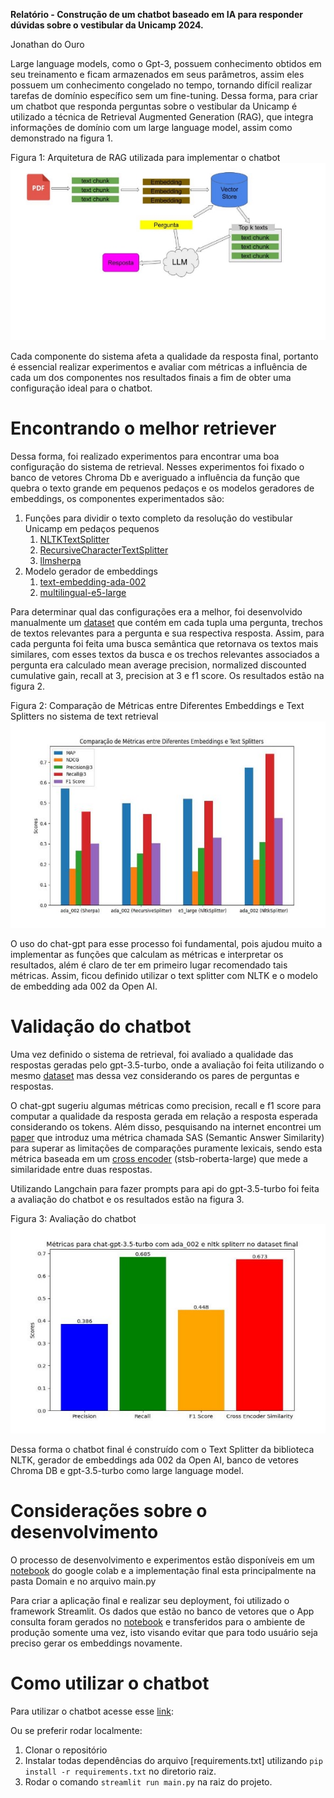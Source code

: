 **Relatório - Construção de um chatbot baseado em IA para responder dúvidas sobre o vestibular da Unicamp 2024.**

Jonathan do Ouro

Large language models, como o Gpt-3, possuem conhecimento obtidos em seu treinamento e ficam armazenados em seus parâmetros, assim eles possuem um conhecimento congelado no tempo, tornando difícil realizar tarefas de domínio específico sem um fine-tuning. Dessa forma, para criar um chatbot que responda perguntas sobre o vestibular da Unicamp é utilizado a técnica de Retrieval Augmented Generation (RAG), que integra informações de domínio com um large language model, assim como demonstrado na figura 1.

Figura 1: Arquitetura de RAG utilizada para implementar o chatbot![](documentacao/Aspose.Words.5d2592f8-437f-4af1-9370-3430695f089f.001.jpeg)

Cada componente do sistema afeta a qualidade da resposta final, portanto é essencial realizar experimentos e avaliar com métricas a influência de cada um dos componentes nos resultados finais a fim de obter uma configuração ideal para o chatbot.

# Encontrando o melhor retriever

Dessa forma, foi realizado experimentos para encontrar uma boa configuração do sistema de retrieval. Nesses experimentos foi fixado o banco de vetores Chroma Db e averiguado a influência da função que quebra o texto grande em pequenos pedaços e os modelos geradores de embeddings, os componentes experimentados são:

1. Funções para dividir o texto completo da resolução do vestibular Unicamp em pedaços pequenos
   1. [NLTKTextSplitter](https://api.python.langchain.com/en/latest/text_splitter/langchain.text_splitter.NLTKTextSplitter.html)
   1. [RecursiveCharacterTextSplitter](https://python.langchain.com/docs/modules/data_connection/document_transformers/text_splitters/recursive_text_splitter)
   1. [llmsherpa](https://github.com/nlmatics/llmsherpa)
1. Modelo gerador de embeddings
   1. [text-embedding-ada-002](https://platform.openai.com/docs/guides/embeddings/what-are-embeddings)
   1. [multilingual-e5-large](https://huggingface.co/intfloat/multilingual-e5-large)

Para determinar qual das configurações era a melhor, foi desenvolvido manualmente um [dataset](processo_desenvolvimento/validacaoFinal.csv) que contém em cada tupla uma pergunta, trechos de textos relevantes para a pergunta e sua respectiva resposta. Assim, para cada pergunta foi feita uma busca semântica que retornava os textos mais similares, com esses textos da busca e os trechos relevantes associados a pergunta era calculado mean average precision, normalized discounted cumulative gain, recall at 3, precision at 3 e f1 score. Os resultados estão na figura 2.

Figura 2: Comparação de Métricas entre Diferentes Embeddings e Text Splitters no sistema de text retrieval![](documentacao/Aspose.Words.5d2592f8-437f-4af1-9370-3430695f089f.002.jpeg)

O uso do chat-gpt para esse processo foi fundamental, pois ajudou muito a implementar as funções que calculam as métricas e interpretar os resultados, além é claro de ter em primeiro lugar recomendado tais métricas. Assim, ficou definido utilizar o text splitter com NLTK e o modelo de embedding ada 002 da Open AI.

# Validação do chatbot

Uma vez definido o sistema de retrieval, foi avaliado a qualidade das respostas geradas pelo gpt-3.5-turbo, onde a avaliação foi feita utilizando o mesmo [dataset](processo_desenvolvimento/validacaoFinal.csv) mas dessa vez considerando os pares de perguntas e respostas.

O chat-gpt sugeriu algumas métricas como precision, recall e f1 score para computar a qualidade da resposta gerada em relação a resposta esperada considerando os tokens. Além disso, pesquisando na internet encontrei um [paper](https://arxiv.org/abs/2108.06130) que introduz uma métrica chamada SAS (Semantic Answer Similarity) para superar as limitações de comparações puramente lexicais, sendo esta métrica baseada em um [cross encoder](https://www.sbert.net/examples/applications/cross-encoder/README.html) (stsb-roberta-large) que mede a similaridade entre duas respostas.

Utilizando Langchain para fazer prompts para api do gpt-3.5-turbo foi feita a avaliação do chatbot e os resultados estão na figura 3.

Figura 3: Avaliação do chatbot![](documentacao/Aspose.Words.5d2592f8-437f-4af1-9370-3430695f089f.003.jpeg)

Dessa forma o chatbot final é construído com o Text Splitter da biblioteca NLTK, gerador de embeddings ada 002 da Open AI, banco de vetores Chroma DB e gpt-3.5-turbo como large language model.

# Considerações sobre o desenvolvimento

O processo de desenvolvimento e experimentos estão disponíveis em um [notebook](processo_desenvolvimento/chatbot.ipynb) do google colab e a implementação final esta principalmente na pasta Domain e no arquivo main.py

Para criar a aplicação final e realizar seu deployment, foi utilizado o framework Streamlit. Os dados que estão no banco de vetores que o App consulta foram gerados no [notebook](processo_desenvolvimento/chatbot.ipynb) e transferidos para o ambiente de produção somente uma vez, isto visando evitar que para todo usuário seja preciso gerar os embeddings novamente.

# Como utilizar o chatbot


Para utilizar o chatbot acesse esse [link](https://chatbot-unicamp.streamlit.app/):


Ou se preferir rodar localmente:
1. Clonar o repositório
2. Instalar todas dependências do arquivo [requirements.txt]
utilizando `pip install -r requirements.txt` no diretorio raiz.
3. Rodar o comando `streamlit run main.py` na raiz do projeto.
